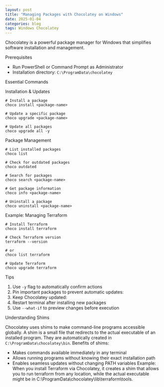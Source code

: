 ```yaml
---
layout: post
title: "Managing Packages with Chocolatey on Windows"
date: 2025-01-04
categories: blog
tags: Windows Chocolatey
---
```

Chocolatey is a powerful package manager for Windows that simplifies software installation and management. 

Prerequisites

- Run PowerShell or Command Prompt as Administrator
- Installation directory: `C:\ProgramData\chocolatey`

Essential Commands


Installation & Updates


```
# Install a package
choco install <package-name>

# Update a specific package
choco upgrade <package-name>

# Update all packages
choco upgrade all -y
```

Package Management

```
# List installed packages
choco list

# Check for outdated packages
choco outdated

# Search for packages
choco search <package-name>

# Get package information
choco info <package-name>

# Uninstall a package
choco uninstall <package-name>
```

Example: Managing Terraform

```
# Install Terraform
choco install terraform

# Check Terraform version
terraform --version

# or
choco list terraform

# Update Terraform
choco upgrade terraform
```

Tips

1. Use `-y` flag to automatically confirm actions
2. Pin important packages to prevent automatic updates: 
3. Keep Chocolatey updated: 
4. Restart terminal after installing new packages
5. Use `--what-if` to preview changes before execution


Understanding Shims

Chocolatey uses shims to make command-line programs accessible globally. A shim is a small file that redirects to the actual executable of an installed program. They are automatically created in `C:\ProgramData\chocolatey\bin`.
Benefits of shims:
- Makes commands available immediately in any terminal
- Allows running programs without knowing their exact installation path
- Enables seamless updates without changing PATH variables
Example: When you install Terraform via Chocolatey, it creates a shim that allows you to run terraform from any location, while the actual executable might be in C:\ProgramData\chocolatey\lib\terraform\tools\.